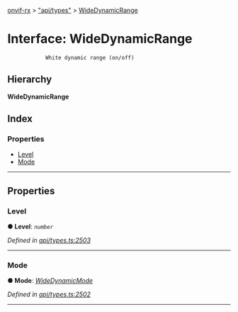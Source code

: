 [onvif-rx](../README.md) > ["api/types"](../modules/_api_types_.md) > [WideDynamicRange](../interfaces/_api_types_.widedynamicrange.md)

# Interface: WideDynamicRange

```
            White dynamic range (on/off)
```

## Hierarchy

**WideDynamicRange**

## Index

### Properties

* [Level](_api_types_.widedynamicrange.md#level)
* [Mode](_api_types_.widedynamicrange.md#mode)

---

## Properties

<a id="level"></a>

###  Level

**● Level**: *`number`*

*Defined in [api/types.ts:2503](https://github.com/patrickmichalina/onvif-rx/blob/d62cee9/src/api/types.ts#L2503)*

___
<a id="mode"></a>

###  Mode

**● Mode**: *[WideDynamicMode](../enums/_api_types_.widedynamicmode.md)*

*Defined in [api/types.ts:2502](https://github.com/patrickmichalina/onvif-rx/blob/d62cee9/src/api/types.ts#L2502)*

___

